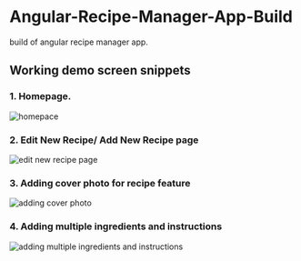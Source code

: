 # Angular-Recipe-Manager-App-Build
build of angular recipe manager app.

## Working demo screen snippets


### 1. Homepage.
![homepace](https://user-images.githubusercontent.com/25405707/162641490-70b9414c-5c71-4614-bf88-123d608ee35e.png)


### 2. Edit New Recipe/ Add New Recipe page
![edit new recipe page](https://user-images.githubusercontent.com/25405707/162641516-ea0e2a48-3b7b-41a3-a2fc-a0ba165d9c16.png)

### 3. Adding cover photo for recipe feature
![adding cover photo](https://user-images.githubusercontent.com/25405707/162641530-44bc7a6a-b3c2-4a5d-9720-5a3059b7a8d5.png)

### 4. Adding multiple ingredients and instructions

![adding multiple ingredients and instructions](https://user-images.githubusercontent.com/25405707/162641540-8eae7c2c-cda4-4943-9137-d16f247c3264.png)
